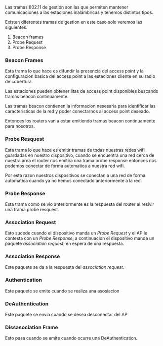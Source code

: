 Las tramas 802.11 de gestión son las que permiten mantener comunicaciones a las estaciones inalámbricas y tenemos distintos tipos.

Existen diferentes tramas de gestion en este caso solo veremos las siguientes:

1. Beacon frames
2. Probe Request
3. Probe Response

### Beacon Frames
Esta trama lo que hace es difundir la presencia del access point y la configuracion basica del access point a las estaciones cliente en su radio de cobertura.

Las estaciones pueden obtener litas de access point disponibles buscando tramas beacon continuamente.
	
Las tramas beacon contienen la informacion nesesaria para identificar las caracteristicas de la red y poder conectarnos al access point deseado.
	
Entonces los routers van a estar emitiendo tramas beacon continuamente para nosotros.

### Probe Resquest
Esta trama lo que hace es emitir tramas de todas nuestras redes wifi guardadas en nuestro dispositivo, cuando se encuentra una red cerca de nuestra area el router nos emitira una trama probe response entonces nos podemos conectar de forma automatica a nuestra red wifi.
	
Por esta razon nuestros dispositivos se conectan a una red de forma automatica cuando ya no hemos conectado anteriormente a la red.

### Probe Response
Esta trama como se vio anteriormente es la respuesta del router al resivir una trama probe resquest.

### Association Request
Esto sucede cuando el dispositivo manda un *Probe Request* y el AP le contesta con un *Probe Response*, a continuacion el dispositivo manda un paquete *association request*, en espera de una respuesta.

### Association Response
Este paquete se da a la respuesta del *association request*.

### Authentication 
Este paquete se emite cuando se realiza una asosiacion

### DeAuthentication
Este paquete se envia cuando se desea desconectar del AP

### Dissasociation Frame
Esto pasa cuando se emite cuando ocurre una DeAuthentication. 

